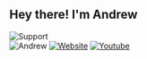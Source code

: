 <h2> Hey there! I'm Andrew</h2>
<div align="left"><img alt="Support"src="https://discord.c99.nl/widget/theme-2/889180287362273310.png"></div>
<div align="left"><img alt="Andrew"src="https://komarev.com/ghpvc/?username=avuxgaming&style=flat-square&label=PROFILE+VIEWS&color=lightgrey"> <a href="https://avux.ga/">
<img alt="Website" src="https://img.shields.io/badge/Website-www.avux.ga-blue?style=flat-square&logo=google-chrome"></a> 
<a href="https://avux.ga/"><img alt="Youtube" src="https://img.shields.io/badge/Youtube-Avux-red?style=flat-square&logo=youtube"></a>
